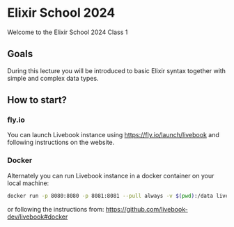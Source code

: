# Elixir School 2024

Welcome to the Elixir School 2024 Class 1

## Goals

During this lecture you will be introduced to basic Elixir syntax together with simple and complex data types.

## How to start?

### fly.io

You can launch Livebook instance using https://fly.io/launch/livebook and following instructions on the website.

### Docker

Alternately you can run Livebook instance in a docker container on your local machine:

```bash
docker run -p 8080:8080 -p 8081:8081 --pull always -v $(pwd):/data livebook/livebook
```

or following the instructions from: https://github.com/livebook-dev/livebook#docker
